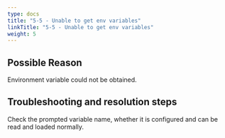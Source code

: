 ```yaml
---
type: docs
title: "5-5 - Unable to get env variables"
linkTitle: "5-5 - Unable to get env variables"
weight: 5
---
```


## Possible Reason

Environment variable could not be obtained.

## Troubleshooting and resolution steps

Check the prompted variable name, whether it is configured and can be read and loaded normally.

<p style="margin-top: 3rem;"> </p>